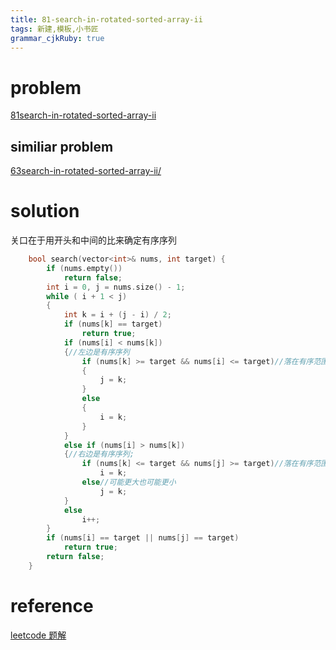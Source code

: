 ```yaml
---
title: 81-search-in-rotated-sorted-array-ii
tags: 新建,模板,小书匠
grammar_cjkRuby: true
---
```



# problem
[81search-in-rotated-sorted-array-ii](https://leetcode.com/problems/search-in-rotated-sorted-array-ii/?tab=Description)

## similiar problem 

[63search-in-rotated-sorted-array-ii/](http://www.lintcode.com/en/problem/search-in-rotated-sorted-array-ii/)

# solution
关口在于用开头和中间的比来确定有序序列
```cpp
    bool search(vector<int>& nums, int target) {
        if (nums.empty())
            return false;
        int i = 0, j = nums.size() - 1;
        while ( i + 1 < j)
        {
            int k = i + (j - i) / 2;
            if (nums[k] == target)
                return true;
            if (nums[i] < nums[k])
            {//左边是有序序列
                if (nums[k] >= target && nums[i] <= target)//落在有序范围内
                {
                    j = k;
                }
                else
                {
                    i = k;
                }
            }
            else if (nums[i] > nums[k])
            {//右边是有序序列;
                if (nums[k] <= target && nums[j] >= target)//落在有序范围内
                    i = k;
                else//可能更大也可能更小
                    j = k;
            }
            else
                i++;
        }
        if (nums[i] == target || nums[j] == target)
            return true;
        return false;
	}
```

# reference

[leetcode 题解](https://algorithm.yuanbin.me/zh-hans/binary_search/search_in_rotated_sorted_array_ii.html)